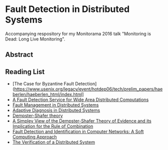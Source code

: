 # Fault Detection in Distributed Systems

Accompanying respository for my Monitorama 2016 talk "Monitoring is Dead: Long Live Monitoring".

## Abstract

## Reading List

* [The Case for Byzantine Fault Detection](https://www.usenix.org/legacy/event/hotdep06/tech/prelim_papers/haeberlen/haeberlen_html/index.html]
* [A Fault Detection Service for Wide Area Distributed Computations](http://toolkit.globus.org/ftppub/globus/papers/hbm.pdf)
* [Fault Management in Distributed Systems](http://repository.upenn.edu/cgi/viewcontent.cgi?article=1960&context=cis_reports)
* [Adaptive Diagnosis in Distributed Systems](http://www.research.ibm.com/people/r/rish/papers/IEEE.pdf)
* [Dempster-Shafer theory](https://en.wikipedia.org/wiki/Dempster%E2%80%93Shafer_theory)
* [A Simpley View of the Dempster-Shafer Theory of Evidence and its Implication for the Rule of Combination](http://people.eecs.berkeley.edu/~zadeh/papers/Dempster-Shafer_1986.pdf)
* [Fault Detection and Identification in Computer Networks: A Soft Computing Approach](https://uwspace.uwaterloo.ca/bitstream/handle/10012/4905/NFMS_PhD_Thesis_Jan7.pdf)
* [The Verification of a Distributed System](http://queue.acm.org/detail.cfm?id=2889274)
